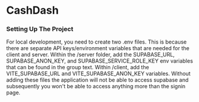 # CashDash

### Setting Up The Project

For local development, you need to create two .env files. This is because there are separate API keys/environment variables that are needed for the client and server. Within the /server folder, add the SUPABASE_URL, SUPABASE_ANON_KEY, and SUPABASE_SERVICE_ROLE_KEY env variables that can be found in the group text. Within /client, add the VITE_SUPABASE_URL and VITE_SUPABASE_ANON_KEY variables. Without adding these files the application will not be able to access supabase and subsequently you won't be able to access anything more than the signin page.
